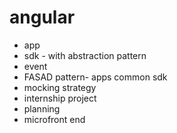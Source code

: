 # angular

- app 
- sdk - with abstraction pattern
- event
- FASAD pattern- apps common sdk
- mocking strategy
- internship project
- planning
- microfront end

